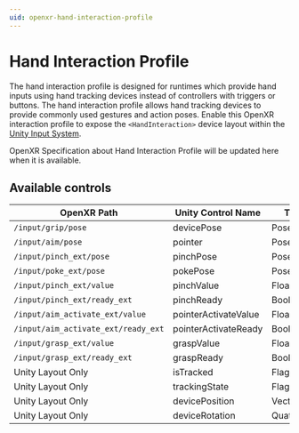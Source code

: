 ```yaml
---
uid: openxr-hand-interaction-profile
---
```

# Hand Interaction Profile

The hand interaction profile is designed for runtimes which provide hand inputs using hand tracking devices instead of controllers with triggers or buttons.
The hand interaction profile allows hand tracking devices to provide commonly used gestures and action poses. Enable this OpenXR interaction profile to expose the `<HandInteraction>` device layout within the [Unity Input System](xref:input-system-index).

OpenXR Specification about Hand Interaction Profile will be updated here when it is available.

## Available controls

| OpenXR Path | Unity Control Name | Type |
|----|----|----|
|`/input/grip/pose` | devicePose | Pose |
|`/input/aim/pose` | pointer | Pose |
|`/input/pinch_ext/pose` | pinchPose | Pose |
|`/input/poke_ext/pose` | pokePose | Pose |
|`/input/pinch_ext/value`| pinchValue | Float |
|`/input/pinch_ext/ready_ext` | pinchReady | Boolean|
|`/input/aim_activate_ext/value`| pointerActivateValue | Float |
|`/input/aim_activate_ext/ready_ext` | pointerActivateReady | Boolean|
|`/input/grasp_ext/value`| graspValue | Float |
|`/input/grasp_ext/ready_ext` | graspReady | Boolean|
| Unity Layout Only  | isTracked | Flag Data |
| Unity Layout Only  | trackingState | Flag Data |
| Unity Layout Only  | devicePosition | Vector3 |
| Unity Layout Only  | deviceRotation | Quaternion |